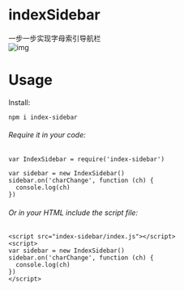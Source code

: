# indexSidebar
一步一步实现字母索引导航栏  
![img](https://github.com/luobotang/index-sidebar/raw/master/demo.gif)  
# Usage  
Install:  
```
npm i index-sidebar
```  
###### Require it in your code:
```
var IndexSidebar = require('index-sidebar')

var sidebar = new IndexSidebar()
sidebar.on('charChange', function (ch) {
  console.log(ch)
})
```
###### Or in your HTML include the script file:
```
<script src="index-sidebar/index.js"></script>
<script>
var sidebar = new IndexSidebar()
sidebar.on('charChange', function (ch) {
  console.log(ch)
})
</script>
```

